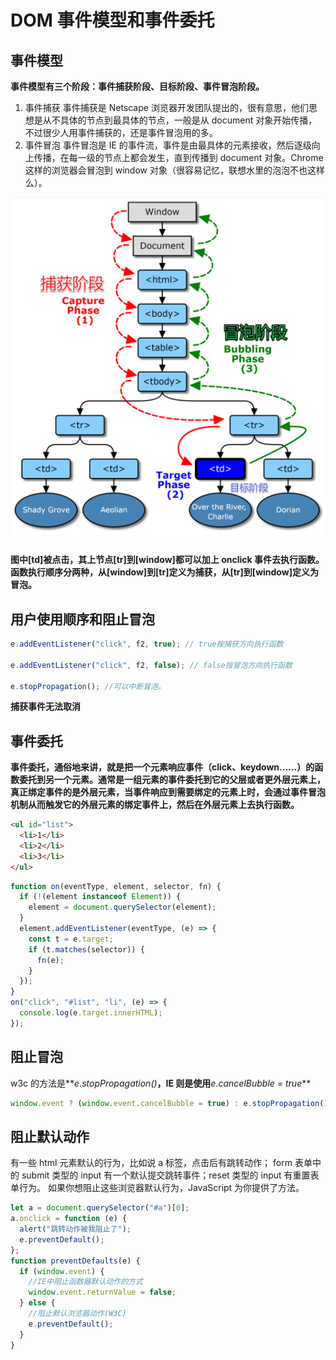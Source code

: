 # DOM 事件模型和事件委托

## 事件模型

**事件模型有三个阶段：事件捕获阶段、目标阶段、事件冒泡阶段。**

1. 事件捕获
   事件捕获是 Netscape 浏览器开发团队提出的，很有意思，他们思想是从不具体的节点到最具体的节点，一般是从 document 对象开始传播，不过很少人用事件捕获的，还是事件冒泡用的多。
2. 事件冒泡
   事件冒泡是 IE 的事件流，事件是由最具体的元素接收，然后逐级向上传播，在每一级的节点上都会发生，直到传播到 document 对象。Chrome 这样的浏览器会冒泡到 window 对象（很容易记忆，联想水里的泡泡不也这样么）。

![DOM事件模型](images/DOM事件模型.png)

**图中[td]被点击，其上节点[tr]到[window]都可以加上 onclick 事件去执行函数。函数执行顺序分两种，从[window]到[tr]定义为捕获，从[tr]到[window]定义为冒泡。**

## 用户使用顺序和阻止冒泡

```javascript
e.addEventListener("click", f2, true); // true按捕获方向执行函数

e.addEventListener("click", f2, false); // false按冒泡方向执行函数

e.stopPropagation(); //可以中断冒泡。
```

**捕获事件无法取消**

## 事件委托

**事件委托，通俗地来讲，就是把一个元素响应事件（click、keydown......）的函数委托到另一个元素。通常是一组元素的事件委托到它的父层或者更外层元素上，真正绑定事件的是外层元素，当事件响应到需要绑定的元素上时，会通过事件冒泡机制从而触发它的外层元素的绑定事件上，然后在外层元素上去执行函数。**

```html
<ul id="list">
  <li>1</li>
  <li>2</li>
  <li>3</li>
</ul>
```

```javascript
function on(eventType, element, selector, fn) {
  if (!(element instanceof Element)) {
    element = document.querySelector(element);
  }
  element.addEventListener(eventType, (e) => {
    const t = e.target;
    if (t.matches(selector)) {
      fn(e);
    }
  });
}
on("click", "#list", "li", (e) => {
  console.log(e.target.innerHTML);
});
```

## 阻止冒泡

w3c 的方法是**_e.stopPropagation()_**，IE 则是使用**_e.cancelBubble = true_**

```javascript
window.event ? (window.event.cancelBubble = true) : e.stopPropagation(); // 判断是ie还是w3c
```

## 阻止默认动作

有一些 html 元素默认的行为，比如说 a 标签，点击后有跳转动作；
form 表单中的 submit 类型的 input 有一个默认提交跳转事件；reset 类型的 input 有重置表单行为。
如果你想阻止这些浏览器默认行为，JavaScript 为你提供了方法。

```javascript
let a = document.querySelector("#a")[0];
a.onclick = function (e) {
  alert("跳转动作被我阻止了");
  e.preventDefault();
};
function preventDefaults(e) {
  if (window.event) {
    //IE中阻止函数器默认动作的方式
    window.event.returnValue = false;
  } else {
    //阻止默认浏览器动作(W3C)
    e.preventDefault();
  }
}
```
